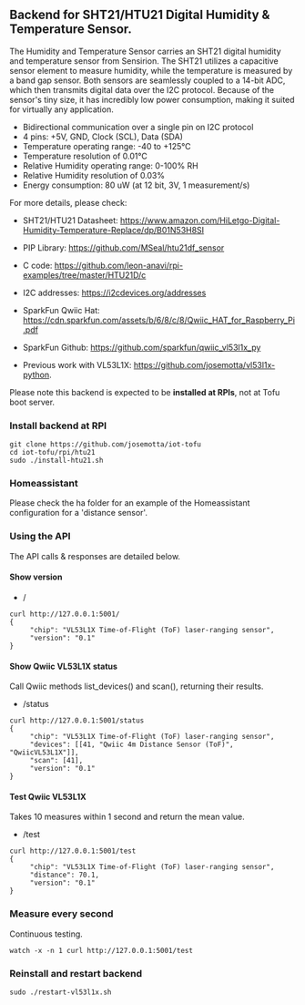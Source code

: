 ## Backend for SHT21/HTU21 Digital Humidity & Temperature Sensor.

The Humidity and Temperature Sensor carries an SHT21 digital humidity and temperature sensor from Sensirion. The SHT21 utilizes a capacitive sensor element to measure humidity, while the temperature is measured by a band gap sensor. Both sensors are seamlessly coupled to a 14-bit ADC, which then transmits digital data over the I2C protocol. Because of the sensor's tiny size, it has incredibly low power consumption, making it suited for virtually any application.

- Bidirectional communication over a single pin on I2C protocol
- 4 pins: +5V, GND, Clock (SCL), Data (SDA)
- Temperature operating range: -40 to +125℃
- Temperature resolution of 0.01℃
- Relative Humidity operating range: 0-100% RH
- Relative Humidity resolution of 0.03%
- Energy consumption: 80 uW (at 12 bit, 3V, 1 measurement/s)

For more details, please check:

- SHT21/HTU21 Datasheet: https://www.amazon.com/HiLetgo-Digital-Humidity-Temperature-Replace/dp/B01N53H8SI
- PIP Library: https://github.com/MSeal/htu21df_sensor

- C code: https://github.com/leon-anavi/rpi-examples/tree/master/HTU21D/c

- I2C addresses: https://i2cdevices.org/addresses
- SparkFun Qwiic Hat: https://cdn.sparkfun.com/assets/b/6/8/c/8/Qwiic_HAT_for_Raspberry_Pi.pdf
- SparkFun Github: https://github.com/sparkfun/qwiic_vl53l1x_py
- Previous work with VL53L1X: https://github.com/josemotta/vl53l1x-python.

Please note this backend is expected to be **installed at RPIs**, not at Tofu boot server.

### Install backend at RPI

```
git clone https://github.com/josemotta/iot-tofu
cd iot-tofu/rpi/htu21
sudo ./install-htu21.sh

```

### Homeassistant

Please check the ha folder for an example of the Homeassistant configuration for a 'distance sensor'.

### Using the API

The API calls & responses are detailed below.

#### Show version

- /

```
curl http://127.0.0.1:5001/
{
     "chip": "VL53L1X Time-of-Flight (ToF) laser-ranging sensor",
     "version": "0.1"
}
```

#### Show Qwiic VL53L1X status

Call Qwiic methods list_devices() and scan(), returning their results.

- /status

```
curl http://127.0.0.1:5001/status
{
     "chip": "VL53L1X Time-of-Flight (ToF) laser-ranging sensor",
     "devices": [[41, "Qwiic 4m Distance Sensor (ToF)", "QwiicVL53L1X"]],
     "scan": [41],
     "version": "0.1"
}
```

#### Test Qwiic VL53L1X

Takes 10 measures within 1 second and return the mean value.

- /test

```
curl http://127.0.0.1:5001/test
{
     "chip": "VL53L1X Time-of-Flight (ToF) laser-ranging sensor",
     "distance": 70.1,
     "version": "0.1"
}
```

### Measure every second

Continuous testing.

```
watch -x -n 1 curl http://127.0.0.1:5001/test
```

### Reinstall and restart backend

```
sudo ./restart-vl53l1x.sh

```
